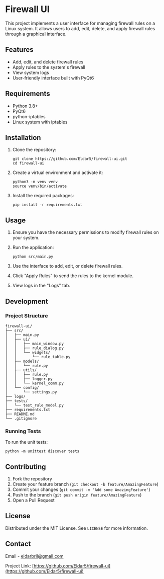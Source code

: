 # Firewall UI

This project implements a user interface for managing firewall rules on a Linux system. It allows users to add, edit, delete, and apply firewall rules through a graphical interface.

## Features

- Add, edit, and delete firewall rules
- Apply rules to the system's firewall
- View system logs
- User-friendly interface built with PyQt6

## Requirements

- Python 3.8+
- PyQt6
- python-iptables
- Linux system with iptables

## Installation

1. Clone the repository:
   ```
   git clone https://github.com/Eldar5/firewall-ui.git
   cd firewall-ui
   ```

2. Create a virtual environment and activate it:
   ```
   python3 -m venv venv
   source venv/bin/activate
   ```

3. Install the required packages:
   ```
   pip install -r requirements.txt
   ```

## Usage

1. Ensure you have the necessary permissions to modify firewall rules on your system.

2. Run the application:
   ```
   python src/main.py
   ```

3. Use the interface to add, edit, or delete firewall rules.

4. Click "Apply Rules" to send the rules to the kernel module.

5. View logs in the "Logs" tab.

## Development

### Project Structure

```
firewall-ui/
├── src/
│   ├── main.py
│   ├── ui/
│   │   ├── main_window.py
│   │   ├── rule_dialog.py
│   │   └── widgets/
│   │       └── rule_table.py
│   ├── models/
│   │   └── rule.py
│   ├── utils/
│   │   ├── rule.py
│   │   ├── logger.py
│   │   └── kernel_comm.py
│   └── config/
│       └── settings.py
├── logs/
├── tests/
│   └── test_rule_model.py
├── requirements.txt
├── README.md
└── .gitignore
```

### Running Tests

To run the unit tests:

```
python -m unittest discover tests
```

## Contributing

1. Fork the repository
2. Create your feature branch (`git checkout -b feature/AmazingFeature`)
3. Commit your changes (`git commit -m 'Add some AmazingFeature'`)
4. Push to the branch (`git push origin feature/AmazingFeature`)
5. Open a Pull Request

## License

Distributed under the MIT License. See `LICENSE` for more information.

## Contact

Email - [eldarbril@gmail.com](eldarbril@gmail.com)

Project Link: [https://github.com/Eldar5/firewall-ui](https://github.com/Eldar5/firewall-ui)
